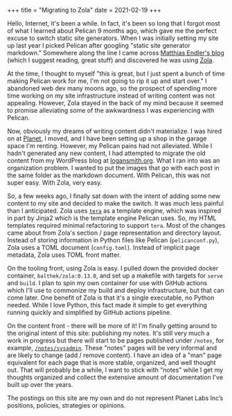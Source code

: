 +++
title = "Migrating to Zola"
date = 2021-02-19
+++

Hello, Internet, it's been a while. In fact, it's been so long that I forgot most of what I learned about Pelican 9 months ago, which gave me the perfect excuse to switch static site generators. When I was initially setting my site up last year I picked Pelican after googling "static site generator markdown." Somewhere along the line I came across [Matthias Endler's blog](https://endler.dev/) (which I suggest reading, great stuff) and discovered he was using [Zola](https://www.getzola.org/).

At the time, I thought to myself "this is great, but I just spent a bunch of time making Pelican work for me, I'm not going to rip it up and start over." I abandoned web dev many moons ago, so the prospect of spending more time working on my site infrastructure instead of writing content was not appealing. However, Zola stayed in the back of my mind because it seemed to promise alleviating some of the awkwardness I was experiencing with Pelican.

Now, obviously my dreams of writing content didn't materialize. I was hired on at [Planet](https://www.planet.com/), I moved, and I have been setting up a shop in the garage space I'm renting. However, my Pelican pains had not alleviated. While I hadn't generated any new content, I had attempted to migrate the old content from my WordPress blog at [logansmith.org](logansmith.org). What I ran into was an organization problem. I wanted to put the images that go with each post in the same folder as the markdown document. With Pelican, this was not super easy. With Zola, very easy.

So, a few weeks ago, I finally sat down with the intent of adding some new content to my site and decided to make the switch. It was much less painful than I anticipated. Zola uses [`tera`](https://tera.netlify.app/) as a template engine, which was inspired in part by Jinja2 which is the template engine Pelican uses. So, my HTML templates required minimal refactoring to support `tera`. Most of the changes came about from Zola's section / page representation and directory layout. Instead of storing information in Python files like Pelican (`pelicanconf.py`), Zola uses a TOML document (`config.toml`). Instead of implicit page metadata, Zola uses TOML front matter.

On the tooling front, using Zola is easy. I pulled down the provided docker container, `balthek/zola:0.13.0`, and set up a makefile with targets for `serve` and `build`. I plan to spin my own container for use with GitHub actions which I'll use to commonize my build and deploy infrastructure, but that can come later. One benefit of Zola is that it's a single executable, no Python needed. While I love Python, this fact made it simple to get everything running quickly and simplified by GitHub actions pipeline.

On the content front - there will be more of it! I'm finally getting around to the original intent of this site: publishing my notes. It's still very much a work in progress but there will start to be pages published under `/notes`, for example, [`/notes/sysadmin`](@/notes/sysadmin/index.md). These "notes" pages will be very informal and are likely to change (add / remove content). I have an idea of a "man" page equivalent for each page that is more stable, organized, and well thought out. That will probably be a while, I want to stick with "notes" while I get my thoughts organized and collect the extensive amount of documentation I've built up over the years.

<!-- TODO: Replace with shortcode -->
<div class="flash mt-3">
	<i class="octicon fas fa-exclamation-triangle mr-2"></i>The postings on this site are my own and do not represent Planet Labs Inc’s positions, policies, strategies or opinions. 
</div>
